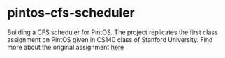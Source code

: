 # pintos-cfs-scheduler
Building a CFS scheduler for PintOS. The project replicates the first class assignment on PintOS given in CS140 class of Stanford University. Find more about the original assignment [here](https://web.stanford.edu/class/cs140/projects/pintos/pintos_2.html#SEC15)

